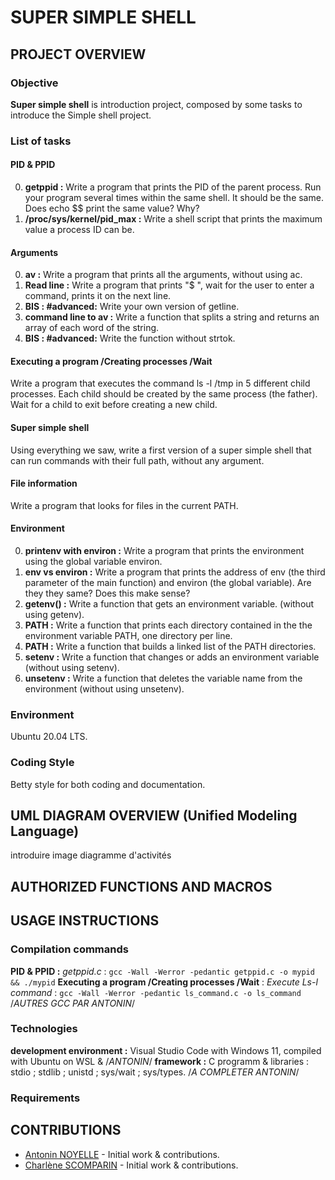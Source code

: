 # SUPER SIMPLE SHELL

## PROJECT OVERVIEW
### Objective 
**Super simple shell** is introduction project, composed by some tasks to introduce the Simple shell project.

### List of tasks
#### PID & PPID
0. **getppid :** Write a program that prints the PID of the parent process. Run your program several times within the same shell. It should be the same. Does echo $$ print the same value? Why?
1. **/proc/sys/kernel/pid_max :** Write a shell script that prints the maximum value a process ID can be.
#### Arguments
0. **av :** Write a program that prints all the arguments, without using ac.
1. **Read line :** Write a program that prints "$ ", wait for the user to enter a command, prints it on the next line.
1. **BIS : #advanced:** Write your own version of getline.
2. **command line to av :** Write a function that splits a string and returns an array of each word of the string.
2. **BIS : #advanced:** Write the function without strtok.
#### Executing a program /Creating processes /Wait
Write a program that executes the command ls -l /tmp in 5 different child processes. Each child should be created by the same process (the father). Wait for a child to exit before creating a new child.
#### Super simple shell
Using everything we saw, write a first version of a super simple shell that can run commands with their full path, without any argument.
#### File information
Write a program that looks for files in the current PATH.
#### Environment
0. **printenv with environ :** Write a program that prints the environment using the global variable environ.
1. **env vs environ :** Write a program that prints the address of env (the third parameter of the main function) and environ (the global variable). Are they they same? Does this make sense?
2. **getenv() :** Write a function that gets an environment variable. (without using getenv).
3. **PATH :** Write a function that prints each directory contained in the the environment variable PATH, one directory per line.
4. **PATH :** Write a function that builds a linked list of the PATH directories.
5. **setenv :** Write a function that changes or adds an environment variable (without using setenv).
6. **unsetenv :** Write a function that deletes the variable name from the environment (without using unsetenv).

### Environment
Ubuntu 20.04 LTS.

### Coding Style
Betty style for both coding and documentation.

## UML DIAGRAM OVERVIEW (Unified Modeling Language)
introduire image diagramme d'activités

## AUTHORIZED FUNCTIONS AND MACROS

## USAGE INSTRUCTIONS
### Compilation commands
**PID & PPID :** *getppid.c* : `gcc -Wall -Werror -pedantic getppid.c -o mypid && ./mypid`
**Executing a program /Creating processes /Wait** : *Execute Ls-l command* : `gcc -Wall -Werror -pedantic ls_command.c -o ls_command`
/*AUTRES GCC PAR ANTONIN*/

### Technologies
**development environment :** Visual Studio Code with Windows 11, compiled with Ubuntu on WSL & /*ANTONIN*/
**framework :** C programm & libraries : stdio ; stdlib ; unistd ; sys/wait ; sys/types. /*A COMPLETER ANTONIN*/

### Requirements

## CONTRIBUTIONS
- [Antonin NOYELLE](https://github.com/Ninotna) - Initial work & contributions.
- [Charlène SCOMPARIN](https://github.com/ChSPN) - Initial work & contributions.

